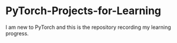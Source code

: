 # PyTorch-Projects-for-Learning
I am new to PyTorch and this is the repository recording my learning progress.
